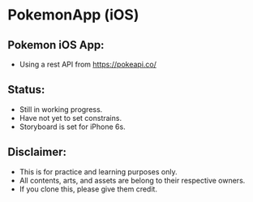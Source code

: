# PokemonApp (iOS)
## Pokemon iOS App: 
* Using a rest API from https://pokeapi.co/

## Status: 
* Still in working progress.
* Have not yet to set constrains.
* Storyboard is set for iPhone 6s.

## Disclaimer:
* This is for practice and learning purposes only. 
* All contents, arts, and assets are belong to their respective owners.
* If you clone this, please give them credit.